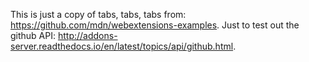 This is just a copy of tabs, tabs, tabs from: https://github.com/mdn/webextensions-examples. Just to test out the github API: http://addons-server.readthedocs.io/en/latest/topics/api/github.html.

